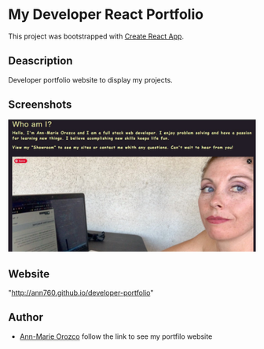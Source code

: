 # My Developer React Portfolio

This project was bootstrapped with [Create React App](https://github.com/facebook/create-react-app).

## Deascription
Developer portfolio website to display my projects.

## Screenshots
![portfoilo](./src/assets/images/port.jpg)

## Website
"http://ann760.github.io/developer-portfolio"


## Author
* [Ann-Marie Orozco](ann760.github.io/myportfolio/) follow the link to see my portfilo website

